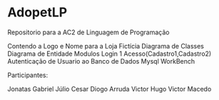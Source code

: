 # AdopetLP
Repositorio para a AC2 de Linguagem de Programação

Contendo a Logo e Nome para a Loja Fictícia
Diagrama de Classes 
Diagrama de Entidade
Modulos Login
1 Acesso(Cadastro1,Cadastro2)
Autenticação de Usuario ao Banco de Dados Mysql WorkBench

Participantes: 

  Jonatas Gabriel 
  Júlio Cesar
  Diogo Arruda
  Victor Hugo
  Victor Macedo
